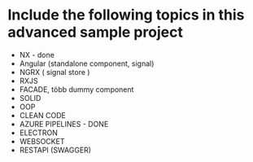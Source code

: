 # Include the following topics in this advanced sample project
- NX - done
- Angular (standalone component, signal)
- NGRX ( signal store )
- RXJS
- FACADE, több dummy component 
- SOLID
- OOP
- CLEAN CODE
- AZURE PIPELINES - DONE
- ELECTRON
- WEBSOCKET
- RESTAPI (SWAGGER)
